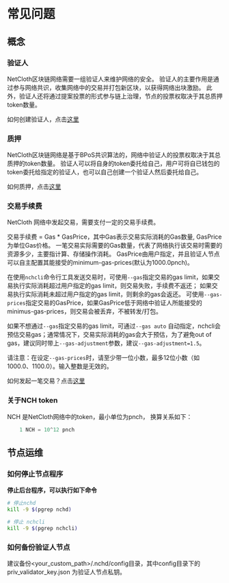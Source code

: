 # 常见问题

## 概念

### 验证人

NetCloth区块链网络需要一组验证人来维护网络的安全。 验证人的主要作用是通过参与网络共识，收集网络中的交易并打包新区块，以获得网络出块激励。
此外，验证人还将通过提案投票的形式参与链上治理，节点的投票权取决于其总质押token数量。

如何创建验证人，点击[这里](../get-started/how-to-become-validator.md)

### 质押

NetCloth区块链网络是基于BPoS共识算法的，网络中验证人的投票权取决于其总质押的token数量。 验证人可以将自身的token委托给自己，用户可将自已钱包的token委托给指定的验证人，也可以自己创建一个验证人然后委托给自己。

如何质押，点击[这里](../get-started/how-to-delegate.md)

### 交易手续费

NetCloth 网络中发起交易，需要支付一定的交易手续费。

交易手续费 = Gas * GasPrice，其中Gas表示交易实际消耗的Gas数量, GasPrice为单位Gas价格。 一笔交易实际需要的Gas数量，代表了网络执行该交易时需要的资源多少，主要指计算、存储操作消耗。 GasPrice由用户指定，并且验证人节点可以自主配置其能接受的minimum-gas-prices(默认为1000.0pnch)。

在使用```nchcli```命令行工具发送交易时，可使用```--gas```指定交易的gas limit，如果交易执行实际消耗超过用户指定的gas limit，则交易失败，手续费不返还； 如果交易执行实际消耗未超过用户指定的gas limit，则剩余的gas会返还。 可使用```--gas-prices```指定交易的GasPrice，如果GasPrice低于网络中验证人所能接受的minimus-gas-prices，则交易会被丢弃，不被转发/打包。

如果不想通过```--gas```指定交易的gas limit，可通过```--gas auto``` 自动指定，nchcli会预估交易gas；通常情况下，交易实际消耗的gas会大于预估，为了避免out of gas，建议同时带上```--gas-adjustment```参数，建议```--gas-adjustment=1.5```。

请注意：在设定```--gas-prices```时，请至少带一位小数，最多12位小数（如1000.0、1100.0）。输入整数是无效的。

如何发起一笔交易？点击[这里](../software/nchcli.md#交易)

### 关于NCH token

NCH 是NetCloth网络中的token，最小单位为pnch， 换算关系如下：

```javascript
    1 NCH = 10^12 pnch
```

## 节点运维

### 如何停止节点程序

**停止后台程序，可以执行如下命令**

```bash
# 停止nchd
kill -9 $(pgrep nchd)

# 停止 nchcli
kill -9 $(pgrep nchcli)
```

### 如何备份验证人节点

建议备份<your_custom_path>/.nchd/config目录，其中config目录下的priv_validator_key.json 为验证人节点私钥。